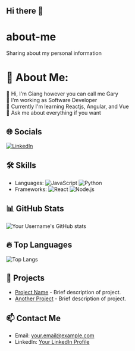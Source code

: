 ## Hi there 👋

# about-me
Sharing about my personal information
# 💫 About Me:
👋 Hi, I'm Giang however you can call me Gary <br>
💼 I'm working as Software Developer <br>
🌱 Currently I'm learning Reactjs, Angular, and Vue<br>
💬 Ask me about everything if you want<br>

## 🌐 Socials
[![LinkedIn](https://img.shields.io/badge/LinkedIn-blue?style=for-the-badge&logo=linkedin)]([https://linkedin.com/in/yourusername](https://www.linkedin.com/in/nguyen-van-giang/))

## 🛠 Skills
- Languages: ![JavaScript](https://img.shields.io/badge/JavaScript-323330?style=for-the-badge&logo=javascript) ![Python](https://img.shields.io/badge/Python-3776AB?style=for-the-badge&logo=python)
- Frameworks: ![React](https://img.shields.io/badge/React-20232A?style=for-the-badge&logo=react) ![Node.js](https://img.shields.io/badge/Node.js-339933?style=for-the-badge&logo=nodedotjs)

## 📊 GitHub Stats
![Your Username's GitHub stats](https://github-readme-stats.vercel.app/api?username=yourusername&show_icons=true&theme=radical)

## 🔥 Top Languages
![Top Langs](https://github-readme-stats.vercel.app/api/top-langs/?username=yourusername&layout=compact&theme=radical)

## 🔭 Projects
- [Project Name](https://github.com/yourusername/projectname) - Brief description of project.
- [Another Project](https://github.com/yourusername/anotherproject) - Brief description of project.

## 📫 Contact Me
- Email: [your.email@example.com](mailto:giangnguyen221295@gmail.com)
- LinkedIn: [Your LinkedIn Profile]([https://linkedin.com/in/yourusername](https://www.linkedin.com/in/nguyen-van-giang/))
